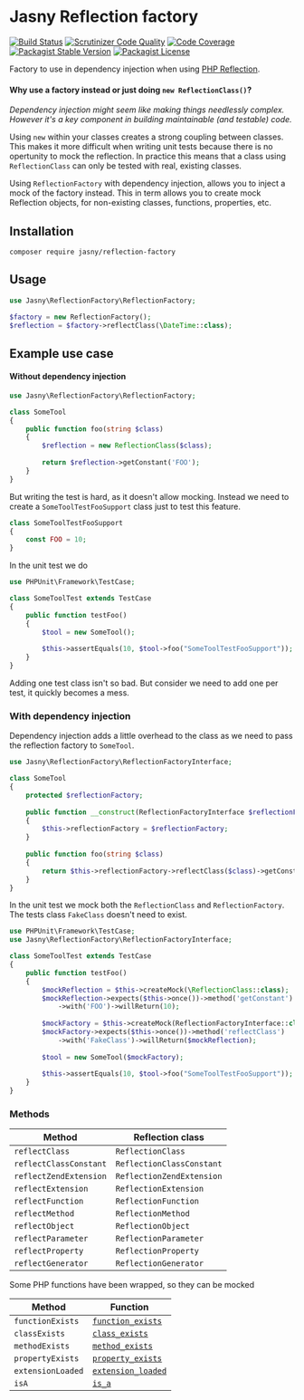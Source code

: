 Jasny Reflection factory
===

[![Build Status](https://travis-ci.org/jasny/reflection-factory.svg?branch=master)](https://travis-ci.org/jasny/reflection-factory)
[![Scrutinizer Code Quality](https://scrutinizer-ci.com/g/jasny/reflection-factory/badges/quality-score.png?b=master)](https://scrutinizer-ci.com/g/jasny/reflection-factory/?branch=master)
[![Code Coverage](https://scrutinizer-ci.com/g/jasny/reflection-factory/badges/coverage.png?b=master)](https://scrutinizer-ci.com/g/jasny/reflection-factory/?branch=master)
[![Packagist Stable Version](https://img.shields.io/packagist/v/jasny/reflection-factory.svg)](https://packagist.org/packages/jasny/reflection-factory)
[![Packagist License](https://img.shields.io/packagist/l/jasny/reflection-factory.svg)](https://packagist.org/packages/jasny/reflection-factory)

Factory to use in dependency injection when using [PHP Reflection](https://php.net/reflection).

#### Why use a factory instead or just doing `new ReflectionClass()`?

_Dependency injection might seem like making things needlessly complex. However it's a key component in building
maintainable (and testable) code._

Using `new` within your classes creates a strong coupling between classes. This makes it more difficult when writing
unit tests because there is no opertunity to mock the reflection. In practice this means that a class using
`ReflectionClass` can only be tested with real, existing classes.

Using `ReflectionFactory` with dependency injection, allows you to inject a mock of the factory instead. This in
term allows you to create mock Reflection objects, for non-existing classes, functions, properties, etc.

Installation
---

    composer require jasny/reflection-factory

Usage
---

```php
use Jasny\ReflectionFactory\ReflectionFactory;

$factory = new ReflectionFactory();
$reflection = $factory->reflectClass(\DateTime::class);
```

Example use case
---

#### Without dependency injection

```php
use Jasny\ReflectionFactory\ReflectionFactory;

class SomeTool
{
    public function foo(string $class)
    {
        $reflection = new ReflectionClass($class);
        
        return $reflection->getConstant('FOO');
    }
}
```

But writing the test is hard, as it doesn't allow mocking. Instead we need to create a `SomeToolTestFooSupport` class
just to test this feature.

```php
class SomeToolTestFooSupport
{
    const FOO = 10;
}
```

In the unit test we do

```php
use PHPUnit\Framework\TestCase;

class SomeToolTest extends TestCase
{
    public function testFoo()
    {
        $tool = new SomeTool();
        
        $this->assertEquals(10, $tool->foo("SomeToolTestFooSupport"));
    }
}
```

Adding one test class isn't so bad. But consider we need to add one per test, it quickly becomes a mess.

### With dependency injection

Dependency injection adds a little overhead to the class as we need to pass the reflection factory to `SomeTool`.

```php
use Jasny\ReflectionFactory\ReflectionFactoryInterface;

class SomeTool
{
    protected $reflectionFactory;
    
    public function __construct(ReflectionFactoryInterface $reflectionFactory)
    {
        $this->reflectionFactory = $reflectionFactory;    
    }
    
    public function foo(string $class)
    {
        return $this->reflectionFactory->reflectClass($class)->getConstant('FOO');
    }
}
```

In the unit test we mock both the `ReflectionClass` and `ReflectionFactory`. The tests class `FakeClass` doesn't need
to exist.

```php
use PHPUnit\Framework\TestCase;
use Jasny\ReflectionFactory\ReflectionFactoryInterface;

class SomeToolTest extends TestCase
{
    public function testFoo()
    {
        $mockReflection = $this->createMock(\ReflectionClass::class);
        $mockReflection->expects($this->once())->method('getConstant')
            ->with('FOO')->willReturn(10);
            
        $mockFactory = $this->createMock(ReflectionFactoryInterface::class);
        $mockFactory->expects($this->once())->method('reflectClass')
            ->with('FakeClass')->willReturn($mockReflection);
            
        $tool = new SomeTool($mockFactory);
        
        $this->assertEquals(10, $tool->foo("SomeToolTestFooSupport"));
    }
}
```

### Methods

| Method                       | Reflection class                         |
| ---------------------------- | ---------------------------------------- |
| `reflectClass`               | `ReflectionClass`                        |
| `reflectClassConstant`       | `ReflectionClassConstant`                |
| `reflectZendExtension`       | `ReflectionZendExtension`                |
| `reflectExtension`           | `ReflectionExtension`                    |
| `reflectFunction`            | `ReflectionFunction`                     |
| `reflectMethod`              | `ReflectionMethod`                       |
| `reflectObject`              | `ReflectionObject`                       |
| `reflectParameter`           | `ReflectionParameter`                    |
| `reflectProperty`            | `ReflectionProperty`                     |
| `reflectGenerator`           | `ReflectionGenerator`                    |

Some PHP functions have been wrapped, so they can be mocked

| Method                       | Function                                               |
| ---------------------------- | ------------------------------------------------------ |
| `functionExists`             | [`function_exists`](https://php.net/function_exists)   |
| `classExists`                | [`class_exists`](https://php.net/class_exists)         |
| `methodExists`               | [`method_exists`](https://php.net/method_exists)       |
| `propertyExists`             | [`property_exists`](https://php.net/property_exists)   |
| `extensionLoaded`            | [`extension_loaded`](https://php.net/extension_loaded) |
| `isA`                        | [`is_a`](https://php.net/is_a)                         |
